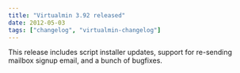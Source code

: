 ```yaml
---
title: "Virtualmin 3.92 released"
date: 2012-05-03
tags: ["changelog", "virtualmin-changelog"]
---
```


This release includes script installer updates, support for re-sending mailbox signup email, and a bunch of bugfixes.
